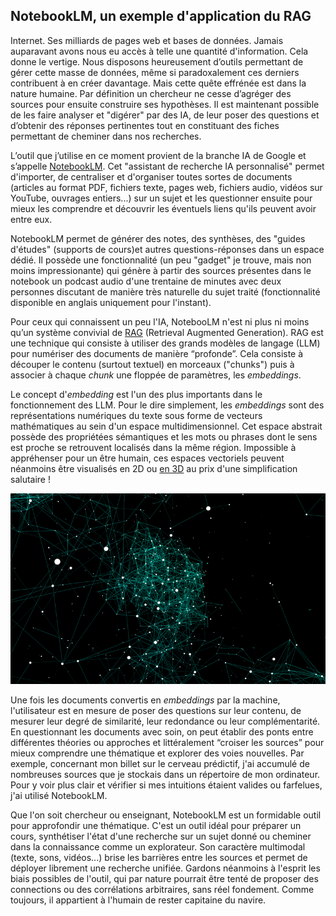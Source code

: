 ## NotebookLM, un exemple d'application du RAG

Internet. Ses milliards de pages web et bases de données. Jamais auparavant avons nous eu accès à telle une quantité d'information. Cela donne le vertige. Nous disposons heureusement d’outils permettant de gérer cette masse de données, même si paradoxalement ces derniers contribuent à en créer davantage. Mais cette quête effrénée est dans la nature humaine. Par définition un chercheur ne cesse d’agréger des sources pour ensuite construire ses hypothèses. Il est maintenant possible de les faire analyser et "digérer" par des IA, de leur poser des questions et d’obtenir des réponses pertinentes tout en constituant des fiches permettant de cheminer dans nos recherches. 

L’outil que j’utilise en ce moment provient de la branche IA de Google et s’appelle [NotebookLM](https://notebooklm.google.com/). Cet "assistant de recherche IA personnalisé" permet d'importer, de centraliser et d'organiser toutes sortes de documents (articles au format PDF, fichiers texte, pages web, fichiers audio, vidéos sur YouTube, ouvrages entiers...) sur un sujet et les questionner ensuite pour mieux les comprendre et découvrir les éventuels liens qu'ils peuvent avoir entre eux.

NotebookLM permet de générer des notes, des synthèses, des "guides d'études" (supports de cours)et autres questions-réponses dans un espace dédié. Il possède une fonctionnalité (un peu "gadget" je trouve, mais non moins impressionante) qui génère à partir des sources présentes dans le notebook un podcast audio d'une trentaine de minutes avec deux personnes discutant de manière très naturelle du sujet traité (fonctionnalité disponible en anglais uniquement pour l'instant).

Pour ceux qui connaissent un peu l'IA, NotebooLM n'est ni plus ni moins qu’un système convivial de [RAG](https://en.wikipedia.org/wiki/Retrieval-augmented_generation) (Retrieval Augmented Generation). RAG est une technique qui consiste à utiliser des grands modèles de langage (LLM) pour numériser des documents de manière “profonde”. Cela consiste à découper le contenu (surtout textuel) en morceaux ("chunks") puis à associer à chaque *chunk* une floppée de paramètres, les *embeddings*.

Le concept d'*embedding* est l'un des plus importants dans le fonctionnement des LLM. Pour le dire simplement, les *embeddings* sont des représentations numériques du texte sous forme de vecteurs mathématiques au sein d'un espace multidimensionnel. Cet espace abstrait possède des propriétées sémantiques et les mots ou phrases dont le sens est proche se retrouvent localisés dans la même région. Impossible à appréhenser pour un être humain, ces espaces vectoriels peuvent néanmoins être visualisés en 2D ou [en 3D](https://helboukkouri.github.io/embedding-visualization/) au prix d'une simplification salutaire !

![embeddings](/images/embeddings-small.png)

Une fois les documents convertis en *embeddings* par la machine, l'utilisateur est en mesure de poser des questions sur leur contenu, de mesurer leur degré de similarité, leur redondance ou leur complémentarité. En questionnant les documents avec soin, on peut établir des ponts entre différentes théories ou approches et littéralement “croiser les sources” pour mieux comprendre une thématique et explorer des voies nouvelles. Par exemple, concernant mon billet sur le cerveau prédictif, j'ai accumulé de nombreuses sources que je stockais dans un répertoire de mon ordinateur. Pour y voir plus clair et vérifier si mes intuitions étaient valides ou farfelues, j'ai utilisé NotebookLM.

Que l'on soit chercheur ou enseignant, NotebookLM est un formidable outil pour approfondir une thématique. C'est un outil idéal pour préparer un cours, synthétiser l'état d'une recherche sur un sujet donné ou cheminer dans la connaissance comme un explorateur. Son caractère multimodal (texte, sons, vidéos...) brise les barrières entre les sources et permet de déployer librement une recherche unifiée. Gardons néanmoins à l'esprit les biais possibles de l'outil, qui par nature pourrait être tenté de proposer des connections ou des corrélations arbitraires, sans réel fondement. Comme toujours, il appartient à l'humain de rester capitaine du navire.